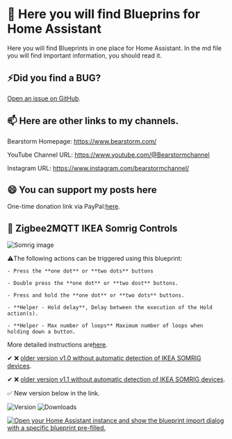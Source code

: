 # 👀 Here you will find Blueprins for Home Assistant

Here you will find Blueprints in one place for Home Assistant. In the md file you will find important information, you should read it.

## ⚡Did you find a BUG?

[Open an issue on GitHub](https://github.com/Bearstorm/HA_Blueprints/issues/new/choose).

## 📫 Here are other links to my channels.

Bearstorm Homepage: https://www.bearstorm.com/

YouTube Channel URL: https://www.youtube.com/@Bearstormchannel

Instagram URL: https://www.instagram.com/bearstormchannel/

## 😄 You can support my posts here
One-time donation link via PayPal:[here](https://www.paypal.com/donate/?hosted_button_id=PVATF8G5NZ392).

## 🔵 Zigbee2MQTT IKEA Somrig Controls 

![Somrig image](https://github.com/user-attachments/assets/8c8ddbe8-6779-4957-9920-7905edd19730)

   ⚠️The following actions can be triggered using this blueprint:

    - Press the **one dot** or **two dots** buttons

    - Double press the **one dot** or **two dost** buttons.

    - Press and hold the **one dot** or **two dots** buttons. 
   
    - **Helper - Hold delay**, Delay between the execution of the Hold action(s). 
  
    - **Helper - Max number of loops** Maximum number of loops when holding down a button. 

More detailed instructions are[here](https://github.com/Bearstorm/HA_Blueprints/blob/main/Automations/Zigbee2MQTT%20IKEA%20Somrig%20controller.md).

✔ ❌ [older version v1.0 without automatic detection of IKEA SOMRIG devices](https://gist.github.com/Bearstorm/eb7565573c76c082bdc4729e6cc3c0c8).

✔ ❌ [older version v1.1 without automatic detection of IKEA SOMRIG devices](https://gist.github.com/Bearstorm/72691b3dc94709780326e2275e03d169).

✅ New version below in the link.

![Version](https://img.shields.io/github/v/release/Bearstorm/HA_Blueprints)
![Downloads](https://img.shields.io/endpoint?url=https://blueprint-somrig-1-2.bearstorm.workers.dev/stats.json)


[![Open your Home Assistant instance and show the blueprint import dialog with a specific blueprint pre-filled.](https://my.home-assistant.io/badges/blueprint_import.svg)](https://my.home-assistant.io/redirect/blueprint_import/?blueprint_url=https://blueprint-somrig-1-2.bearstorm.workers.dev/)
